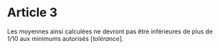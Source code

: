 # Article 3

Les moyennes ainsi calculées ne devront pas être inférieures de plus de 1/10 aux minimums autorisés [*tolérance*].
